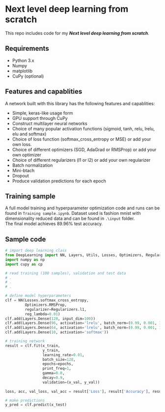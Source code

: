 # Next level deep learning from scratch
This repo includes code for my <b><i>Next level deep learning from scratch</b></i>.
## Requirements
- Python 3.x
- Numpy
- matplotlib
- CuPy (optional)
## Features and capablities
A network built with this library has the following features and capablities:
- Simple, keras-like usage form
- GPU support through CuPy
- Construct multilayer neural networks
- Choice of many popular activation functions (sigmoid, tanh, relu, lrelu, elu and softmax)
- Choice of loss function (softmax_cross_entropy or MSE) or add your own loss.
- Choice of different optimizers (SGD, AdaGrad or RMSProp) or add your own optimizer
- Choice of different regularizers (l1 or l2) or add your own regularizer
- Batch normalization
- Mini-btach
- Dropout
- Produce validation predictions for each epoch
## Training sample
A full model training and hyperparameter optimization code and runs can be found in `Training sample.ipynb`. Dataset used is fashion mnist with dimensionality reduced data and can be found in `.\input` folder.<br>
The final model achieves 89.96% test accuracy.
## Sample code
```python
# import deep learning class
from DeepLearning import NN, Layers, Utils, Losses, Optimizers, Regularizers, Metrics
import numpy as np
import cupy as cp

# read training (100 samples), validation and test data
# .
# .
# .

# define model hyperparameters
clf = NN(Losses.softmax_cross_entropy,
         Optimizers.RMSProp,
         regularizer=Regularizers.l1,
         reg_lambda=0.01)
clf.add(Layers.Dense(128, input_dim=100))
clf.add(Layers.Dense(96, activation='lrelu', batch_norm=(0.99, 0.001, 1e-5)))
clf.add(Layers.Dense(64, activation='lrelu', batch_norm=(0.99, 0.001, 1e-5)))
clf.add(Layers.Dense(10, activation='softmax'))

# training network
result = clf.fit(x_train,
                 y_train,
                 learning_rate=0.01,
                 batch_size=128,
                 epochs=epochs,
                 print_freq=1,
                 gamma=0.0,
                 decay=0.9,
                 validation=(x_val, y_val))
                 
loss, acc, val_loss, val_acc = result['Loss'], result['Accuracy'], result['Val Loss'], result['Val Accuracy']

# make predictions
y_pred = clf.predict(x_test)
```
